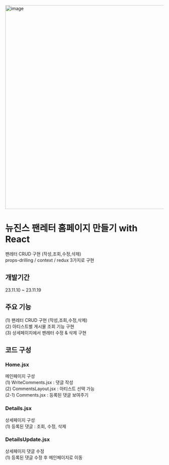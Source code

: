 <img width="649" alt="image" src="https://github.com/zerotonine2da/fanLetters_02_React/assets/96953412/3c239223-ed7b-4a5a-9263-652ad3e1f803">

# 뉴진스 팬레터 홈페이지 만들기 with React

팬레터 CRUD 구현 (작성,조회,수정,삭제)  
props-drilling / context / redux 3가지로 구현

## 개발기간

23.11.10 ~ 23.11.19

## 주요 기능

(1) 팬레터 CRUD 구현 (작성,조회,수정,삭제)  
(2) 아티스트별 게시물 조회 기능 구현  
(3) 상세페이지에서 팬레터 수정 & 삭제 구현

## 코드 구성

### Home.jsx

메인페이지 구성  
(1) WriteComments.jsx : 댓글 작성  
(2) CommentsLayout.jsx : 아티스트 선택 가능  
(2-1) Comments.jsx : 등록된 댓글 보여주기

### Details.jsx

상세페이지 구성  
(1) 등록된 댓글 : 조회, 수정, 삭제

### DetailsUpdate.jsx

상세페이지 댓글 수정  
(1) 등록된 댓글 수정 후 메인페이지로 이동
